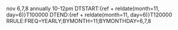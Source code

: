 nov 6,7,8 annually 10-12pm
DTSTART:{ref + reldate(month=11, day=6)}T100000
DTEND:{ref + reldate(month=11, day=6)}T120000
RRULE:FREQ=YEARLY;BYMONTH=11;BYMONTHDAY=6,7,8